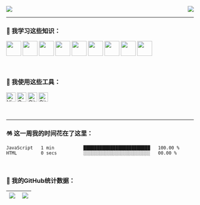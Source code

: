 <p>
  <a href="https://count.getloli.com/"><img src="https://count.getloli.com/get/@github.readme?theme=asoul"></a>
  <img src="https://weather-icon.journeyad.repl.co/@zhengzhou?v=1" align="right">
</p>

---

### 🐻 我学习这些知识：
<p>
  <img src="https://cdn.jsdelivr.net/gh/devicons/devicon/icons/html5/html5-original.svg" width='40px' />
  <img src="https://cdn.jsdelivr.net/gh/devicons/devicon/icons/css3/css3-original.svg" width='40px'/>
  <img src="https://cdn.jsdelivr.net/gh/devicons/devicon/icons/javascript/javascript-original.svg" width='40px'/>
  <img src="https://cdn.jsdelivr.net/gh/devicons/devicon/icons/jquery/jquery-original.svg" width='40px'/>
  <img src="https://cdn.jsdelivr.net/gh/devicons/devicon/icons/git/git-original.svg" width='40px'/>
  <img src="https://cdn.jsdelivr.net/gh/devicons/devicon/icons/nodejs/nodejs-original.svg" width='40px'/>
  <img src="https://cdn.jsdelivr.net/gh/devicons/devicon/icons/vuejs/vuejs-original.svg" width='40px'/>
  <img src="https://cdn.jsdelivr.net/gh/devicons/devicon/icons/react/react-original.svg" width='40px'/>
  <img src="https://cdn.jsdelivr.net/gh/devicons/devicon/icons/typescript/typescript-original.svg" width='40px'/>

<!--
  <img alt="html5" src="https://img.shields.io/badge/HTML5-E34F26?style=for-the-badge&logo=html5&logoColor=white" />
  <img alt="CSS3" src="https://img.shields.io/badge/CSS3-1572B6?style=for-the-badge&logo=CSS3&logoColor=white" />
  <img alt="JavaScript" src="https://img.shields.io/badge/JavaScript-F7DF1E?style=for-the-badge&logo=JavaScript&logoColor=white" />
  <img alt="jQuery" src="https://img.shields.io/badge/jQuery-0769AD?style=for-the-badge&logo=jQuery&logoColor=white" />
  <img alt="git" src="https://img.shields.io/badge/Git-F05032?style=for-the-badge&logo=git&logoColor=white" />
  <img alt="Node.js" src="https://img.shields.io/badge/Node.js-43853d?style=for-the-badge&logo=Node.js&logoColor=white" />
  <img alt="Vue.js" src="https://img.shields.io/badge/Vue.js-4FC08D?style=for-the-badge&logo=Vue.js&logoColor=white" />
-->
  
</p>

</br>

### 🔮 我使用这些工具：
<p>
  <img alt="Visual Studio Code" src="https://img.shields.io/badge/Visual Studio Code-007ACC?&style=flat&logo=Visual Studio Code&logoColor=white" height='25'/>
  <img alt="Google Chrome" src="https://img.shields.io/badge/Google Chrome-4285F4?&style=flat&logo=Google Chrome&logoColor=white" height='25'/>
  <img alt="Github" src="https://img.shields.io/badge/GitHub-181717?&style=flat&logo=Github&logoColor=white" height='25'/>
  <img alt="Gitee" src="https://img.shields.io/badge/Gitee-C71D23?&style=flat&logo=Gitee&logoColor=white" height='25'/>
</p>

</br>

---

### 🪅 这一周我的时间花在了这里：
<!--START_SECTION:waka-->

```text
JavaScript   1 min           █████████████████████████   100.00 %
HTML         0 secs          ░░░░░░░░░░░░░░░░░░░░░░░░░   00.00 %
```

<!--END_SECTION:waka-->

</br>

### 🌟 我的GitHub统计数据：
| <a href="https://github.com/anuraghazra/github-readme-stats" target="_blank"><img align="left" src="https://github-readme-stats-zhangwenqing.vercel.app/api?username=Turing-bot&show_icons=true&include_all_commits=true&theme=vue&locale=cn&hide_border=true" /></a> | <a href="https://github.com/anuraghazra/github-readme-stats" target="_blank"><img  src="https://github-readme-stats-zhangwenqing.vercel.app/api/top-langs/?username=Turing-bot&theme=vue&locale=cn&layout=compact&hide_border=true" /></a> |
|---|---|
